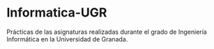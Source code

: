 # Informatica-UGR
Prácticas de las asignaturas realizadas durante el grado de Ingeniería Informática en la Universidad de Granada.
